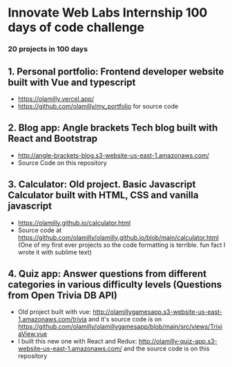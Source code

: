 # Innovate Web Labs Internship 100 days of code challenge
### 20 projects in 100 days
 ## 1. Personal portfolio: Frontend developer website built with Vue and typescript
   * https://olamilly.vercel.app/ 
   * https://github.com/olamilly/my_portfolio for source code
 ## 2. Blog app: Angle brackets Tech blog built with React and Bootstrap
   * http://angle-brackets-blog.s3-website-us-east-1.amazonaws.com/
   * Source Code on this repository
 ## 3. Calculator: Old project. Basic Javascript Calculator built with HTML, CSS and vanilla javascript
   * https://olamilly.github.io/calculator.html
   * Source code at https://github.com/olamilly/olamilly.github.io/blob/main/calculator.html (One of my first ever projects so the code formatting is terrible. fun fact I wrote it with sublime text)
 ## 4. Quiz app: Answer questions from different categories in various difficulty levels (Questions from Open Trivia DB API)
   * Old project built with vue: http://olamillygamesapp.s3-website-us-east-1.amazonaws.com/trivia and it's source code is on https://github.com/olamilly/olamillygamesapp/blob/main/src/views/TriviaView.vue
   * I built this new one with React and Redux: http://olamilly-quiz-app.s3-website-us-east-1.amazonaws.com/ and the source code is on this repository
